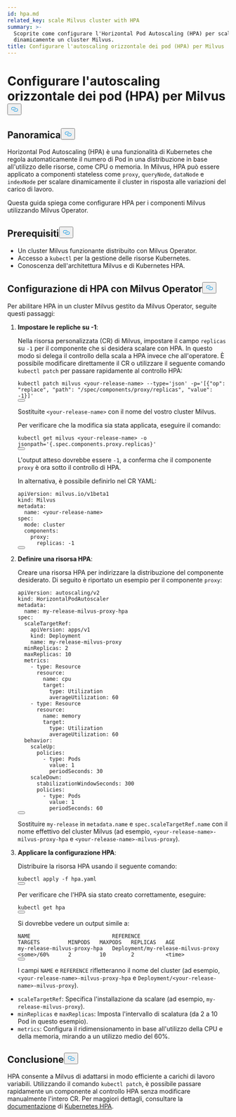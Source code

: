 ```yaml
---
id: hpa.md
related_key: scale Milvus cluster with HPA
summary: >-
  Scoprite come configurare l'Horizontal Pod Autoscaling (HPA) per scalare
  dinamicamente un cluster Milvus.
title: Configurare l'autoscaling orizzontale dei pod (HPA) per Milvus
---
```

<h1 id="Configure-Horizontal-Pod-Autoscaling-HPA-for-Milvus" class="common-anchor-header">Configurare l'autoscaling orizzontale dei pod (HPA) per Milvus<button data-href="#Configure-Horizontal-Pod-Autoscaling-HPA-for-Milvus" class="anchor-icon" translate="no">
      <svg translate="no"
        aria-hidden="true"
        focusable="false"
        height="20"
        version="1.1"
        viewBox="0 0 16 16"
        width="16"
      >
        <path
          fill="#0092E4"
          fill-rule="evenodd"
          d="M4 9h1v1H4c-1.5 0-3-1.69-3-3.5S2.55 3 4 3h4c1.45 0 3 1.69 3 3.5 0 1.41-.91 2.72-2 3.25V8.59c.58-.45 1-1.27 1-2.09C10 5.22 8.98 4 8 4H4c-.98 0-2 1.22-2 2.5S3 9 4 9zm9-3h-1v1h1c1 0 2 1.22 2 2.5S13.98 12 13 12H9c-.98 0-2-1.22-2-2.5 0-.83.42-1.64 1-2.09V6.25c-1.09.53-2 1.84-2 3.25C6 11.31 7.55 13 9 13h4c1.45 0 3-1.69 3-3.5S14.5 6 13 6z"
        ></path>
      </svg>
    </button></h1><h2 id="Overview" class="common-anchor-header">Panoramica<button data-href="#Overview" class="anchor-icon" translate="no">
      <svg translate="no"
        aria-hidden="true"
        focusable="false"
        height="20"
        version="1.1"
        viewBox="0 0 16 16"
        width="16"
      >
        <path
          fill="#0092E4"
          fill-rule="evenodd"
          d="M4 9h1v1H4c-1.5 0-3-1.69-3-3.5S2.55 3 4 3h4c1.45 0 3 1.69 3 3.5 0 1.41-.91 2.72-2 3.25V8.59c.58-.45 1-1.27 1-2.09C10 5.22 8.98 4 8 4H4c-.98 0-2 1.22-2 2.5S3 9 4 9zm9-3h-1v1h1c1 0 2 1.22 2 2.5S13.98 12 13 12H9c-.98 0-2-1.22-2-2.5 0-.83.42-1.64 1-2.09V6.25c-1.09.53-2 1.84-2 3.25C6 11.31 7.55 13 9 13h4c1.45 0 3-1.69 3-3.5S14.5 6 13 6z"
        ></path>
      </svg>
    </button></h2><p>Horizontal Pod Autoscaling (HPA) è una funzionalità di Kubernetes che regola automaticamente il numero di Pod in una distribuzione in base all'utilizzo delle risorse, come CPU o memoria. In Milvus, HPA può essere applicato a componenti stateless come <code translate="no">proxy</code>, <code translate="no">queryNode</code>, <code translate="no">dataNode</code> e <code translate="no">indexNode</code> per scalare dinamicamente il cluster in risposta alle variazioni del carico di lavoro.</p>
<p>Questa guida spiega come configurare HPA per i componenti Milvus utilizzando Milvus Operator.</p>
<h2 id="Prerequisites" class="common-anchor-header">Prerequisiti<button data-href="#Prerequisites" class="anchor-icon" translate="no">
      <svg translate="no"
        aria-hidden="true"
        focusable="false"
        height="20"
        version="1.1"
        viewBox="0 0 16 16"
        width="16"
      >
        <path
          fill="#0092E4"
          fill-rule="evenodd"
          d="M4 9h1v1H4c-1.5 0-3-1.69-3-3.5S2.55 3 4 3h4c1.45 0 3 1.69 3 3.5 0 1.41-.91 2.72-2 3.25V8.59c.58-.45 1-1.27 1-2.09C10 5.22 8.98 4 8 4H4c-.98 0-2 1.22-2 2.5S3 9 4 9zm9-3h-1v1h1c1 0 2 1.22 2 2.5S13.98 12 13 12H9c-.98 0-2-1.22-2-2.5 0-.83.42-1.64 1-2.09V6.25c-1.09.53-2 1.84-2 3.25C6 11.31 7.55 13 9 13h4c1.45 0 3-1.69 3-3.5S14.5 6 13 6z"
        ></path>
      </svg>
    </button></h2><ul>
<li>Un cluster Milvus funzionante distribuito con Milvus Operator.</li>
<li>Accesso a <code translate="no">kubectl</code> per la gestione delle risorse Kubernetes.</li>
<li>Conoscenza dell'architettura Milvus e di Kubernetes HPA.</li>
</ul>
<h2 id="Configure-HPA-with-Milvus-Operator" class="common-anchor-header">Configurazione di HPA con Milvus Operator<button data-href="#Configure-HPA-with-Milvus-Operator" class="anchor-icon" translate="no">
      <svg translate="no"
        aria-hidden="true"
        focusable="false"
        height="20"
        version="1.1"
        viewBox="0 0 16 16"
        width="16"
      >
        <path
          fill="#0092E4"
          fill-rule="evenodd"
          d="M4 9h1v1H4c-1.5 0-3-1.69-3-3.5S2.55 3 4 3h4c1.45 0 3 1.69 3 3.5 0 1.41-.91 2.72-2 3.25V8.59c.58-.45 1-1.27 1-2.09C10 5.22 8.98 4 8 4H4c-.98 0-2 1.22-2 2.5S3 9 4 9zm9-3h-1v1h1c1 0 2 1.22 2 2.5S13.98 12 13 12H9c-.98 0-2-1.22-2-2.5 0-.83.42-1.64 1-2.09V6.25c-1.09.53-2 1.84-2 3.25C6 11.31 7.55 13 9 13h4c1.45 0 3-1.69 3-3.5S14.5 6 13 6z"
        ></path>
      </svg>
    </button></h2><p>Per abilitare HPA in un cluster Milvus gestito da Milvus Operator, seguite questi passaggi:</p>
<ol>
<li><p><strong>Impostare le repliche su -1</strong>:</p>
<p>Nella risorsa personalizzata (CR) di Milvus, impostare il campo <code translate="no">replicas</code> su <code translate="no">-1</code> per il componente che si desidera scalare con HPA. In questo modo si delega il controllo della scala a HPA invece che all'operatore. È possibile modificare direttamente il CR o utilizzare il seguente comando <code translate="no">kubectl patch</code> per passare rapidamente al controllo HPA:</p>
<pre><code translate="no" class="language-bash">kubectl patch milvus &lt;your-release-name&gt; --<span class="hljs-built_in">type</span>=<span class="hljs-string">&#x27;json&#x27;</span> -p=<span class="hljs-string">&#x27;[{&quot;op&quot;: &quot;replace&quot;, &quot;path&quot;: &quot;/spec/components/proxy/replicas&quot;, &quot;value&quot;: -1}]&#x27;</span>
<button class="copy-code-btn"></button></code></pre>
<p>Sostituite <code translate="no">&lt;your-release-name&gt;</code> con il nome del vostro cluster Milvus.</p>
<p>Per verificare che la modifica sia stata applicata, eseguire il comando:</p>
<pre><code translate="no" class="language-bash">kubectl get milvus &lt;your-release-name&gt; -o jsonpath=<span class="hljs-string">&#x27;{.spec.components.proxy.replicas}&#x27;</span>
<button class="copy-code-btn"></button></code></pre>
<p>L'output atteso dovrebbe essere <code translate="no">-1</code>, a conferma che il componente <code translate="no">proxy</code> è ora sotto il controllo di HPA.</p>
<p>In alternativa, è possibile definirlo nel CR YAML:</p>
<pre><code translate="no" class="language-yaml"><span class="hljs-attr">apiVersion:</span> <span class="hljs-string">milvus.io/v1beta1</span>
<span class="hljs-attr">kind:</span> <span class="hljs-string">Milvus</span>
<span class="hljs-attr">metadata:</span>
  <span class="hljs-attr">name:</span> <span class="hljs-string">&lt;your-release-name&gt;</span>
<span class="hljs-attr">spec:</span>
  <span class="hljs-attr">mode:</span> <span class="hljs-string">cluster</span>
  <span class="hljs-attr">components:</span>
    <span class="hljs-attr">proxy:</span>
      <span class="hljs-attr">replicas:</span> <span class="hljs-number">-1</span>
<button class="copy-code-btn"></button></code></pre></li>
<li><p><strong>Definire una risorsa HPA</strong>:</p>
<p>Creare una risorsa HPA per indirizzare la distribuzione del componente desiderato. Di seguito è riportato un esempio per il componente <code translate="no">proxy</code>:</p>
<pre><code translate="no" class="language-yaml"><span class="hljs-attr">apiVersion:</span> <span class="hljs-string">autoscaling/v2</span>
<span class="hljs-attr">kind:</span> <span class="hljs-string">HorizontalPodAutoscaler</span>
<span class="hljs-attr">metadata:</span>
  <span class="hljs-attr">name:</span> <span class="hljs-string">my-release-milvus-proxy-hpa</span>
<span class="hljs-attr">spec:</span>
  <span class="hljs-attr">scaleTargetRef:</span>
    <span class="hljs-attr">apiVersion:</span> <span class="hljs-string">apps/v1</span>
    <span class="hljs-attr">kind:</span> <span class="hljs-string">Deployment</span>
    <span class="hljs-attr">name:</span> <span class="hljs-string">my-release-milvus-proxy</span>
  <span class="hljs-attr">minReplicas:</span> <span class="hljs-number">2</span>
  <span class="hljs-attr">maxReplicas:</span> <span class="hljs-number">10</span>
  <span class="hljs-attr">metrics:</span>
    <span class="hljs-bullet">-</span> <span class="hljs-attr">type:</span> <span class="hljs-string">Resource</span>
      <span class="hljs-attr">resource:</span>
        <span class="hljs-attr">name:</span> <span class="hljs-string">cpu</span>
        <span class="hljs-attr">target:</span>
          <span class="hljs-attr">type:</span> <span class="hljs-string">Utilization</span>
          <span class="hljs-attr">averageUtilization:</span> <span class="hljs-number">60</span>
    <span class="hljs-bullet">-</span> <span class="hljs-attr">type:</span> <span class="hljs-string">Resource</span>
      <span class="hljs-attr">resource:</span>
        <span class="hljs-attr">name:</span> <span class="hljs-string">memory</span>
        <span class="hljs-attr">target:</span>
          <span class="hljs-attr">type:</span> <span class="hljs-string">Utilization</span>
          <span class="hljs-attr">averageUtilization:</span> <span class="hljs-number">60</span>
  <span class="hljs-attr">behavior:</span>
    <span class="hljs-attr">scaleUp:</span>
      <span class="hljs-attr">policies:</span>
        <span class="hljs-bullet">-</span> <span class="hljs-attr">type:</span> <span class="hljs-string">Pods</span>
          <span class="hljs-attr">value:</span> <span class="hljs-number">1</span>
          <span class="hljs-attr">periodSeconds:</span> <span class="hljs-number">30</span>
    <span class="hljs-attr">scaleDown:</span>
      <span class="hljs-attr">stabilizationWindowSeconds:</span> <span class="hljs-number">300</span>
      <span class="hljs-attr">policies:</span>
        <span class="hljs-bullet">-</span> <span class="hljs-attr">type:</span> <span class="hljs-string">Pods</span>
          <span class="hljs-attr">value:</span> <span class="hljs-number">1</span>
          <span class="hljs-attr">periodSeconds:</span> <span class="hljs-number">60</span>
<button class="copy-code-btn"></button></code></pre>
<p>Sostituire <code translate="no">my-release</code> in <code translate="no">metadata.name</code> e <code translate="no">spec.scaleTargetRef.name</code> con il nome effettivo del cluster Milvus (ad esempio, <code translate="no">&lt;your-release-name&gt;-milvus-proxy-hpa</code> e <code translate="no">&lt;your-release-name&gt;-milvus-proxy</code>).</p></li>
<li><p><strong>Applicare la configurazione HPA</strong>:</p>
<p>Distribuire la risorsa HPA usando il seguente comando:</p>
<pre><code translate="no" class="language-bash">kubectl apply -f hpa.yaml
<button class="copy-code-btn"></button></code></pre>
<p>Per verificare che l'HPA sia stato creato correttamente, eseguire:</p>
<pre><code translate="no" class="language-bash">kubectl get hpa
<button class="copy-code-btn"></button></code></pre>
<p>Si dovrebbe vedere un output simile a:</p>
<pre><code translate="no">NAME                          REFERENCE                            TARGETS         MINPODS   MAXPODS   REPLICAS   AGE
my<span class="hljs-operator">-</span><span class="hljs-keyword">release</span><span class="hljs-operator">-</span>milvus<span class="hljs-operator">-</span>proxy<span class="hljs-operator">-</span>hpa   Deployment<span class="hljs-operator">/</span>my<span class="hljs-operator">-</span><span class="hljs-keyword">release</span><span class="hljs-operator">-</span>milvus<span class="hljs-operator">-</span>proxy   <span class="hljs-operator">&lt;</span><span class="hljs-keyword">some</span><span class="hljs-operator">&gt;</span><span class="hljs-operator">/</span><span class="hljs-number">60</span><span class="hljs-operator">%</span>      <span class="hljs-number">2</span>         <span class="hljs-number">10</span>        <span class="hljs-number">2</span>          <span class="hljs-operator">&lt;</span><span class="hljs-type">time</span><span class="hljs-operator">&gt;</span>
<button class="copy-code-btn"></button></code></pre>
<p>I campi <code translate="no">NAME</code> e <code translate="no">REFERENCE</code> rifletteranno il nome del cluster (ad esempio, <code translate="no">&lt;your-release-name&gt;-milvus-proxy-hpa</code> e <code translate="no">Deployment/&lt;your-release-name&gt;-milvus-proxy</code>).</p></li>
</ol>
<ul>
<li><code translate="no">scaleTargetRef</code>: Specifica l'installazione da scalare (ad esempio, <code translate="no">my-release-milvus-proxy</code>).</li>
<li><code translate="no">minReplicas</code> e <code translate="no">maxReplicas</code>: Imposta l'intervallo di scalatura (da 2 a 10 Pod in questo esempio).</li>
<li><code translate="no">metrics</code>: Configura il ridimensionamento in base all'utilizzo della CPU e della memoria, mirando a un utilizzo medio del 60%.</li>
</ul>
<h2 id="Conclusion" class="common-anchor-header">Conclusione<button data-href="#Conclusion" class="anchor-icon" translate="no">
      <svg translate="no"
        aria-hidden="true"
        focusable="false"
        height="20"
        version="1.1"
        viewBox="0 0 16 16"
        width="16"
      >
        <path
          fill="#0092E4"
          fill-rule="evenodd"
          d="M4 9h1v1H4c-1.5 0-3-1.69-3-3.5S2.55 3 4 3h4c1.45 0 3 1.69 3 3.5 0 1.41-.91 2.72-2 3.25V8.59c.58-.45 1-1.27 1-2.09C10 5.22 8.98 4 8 4H4c-.98 0-2 1.22-2 2.5S3 9 4 9zm9-3h-1v1h1c1 0 2 1.22 2 2.5S13.98 12 13 12H9c-.98 0-2-1.22-2-2.5 0-.83.42-1.64 1-2.09V6.25c-1.09.53-2 1.84-2 3.25C6 11.31 7.55 13 9 13h4c1.45 0 3-1.69 3-3.5S14.5 6 13 6z"
        ></path>
      </svg>
    </button></h2><p>HPA consente a Milvus di adattarsi in modo efficiente a carichi di lavoro variabili. Utilizzando il comando <code translate="no">kubectl patch</code>, è possibile passare rapidamente un componente al controllo HPA senza modificare manualmente l'intero CR. Per maggiori dettagli, consultare la <a href="https://kubernetes.io/docs/tasks/run-application/horizontal-pod-autoscale/">documentazione</a> di <a href="https://kubernetes.io/docs/tasks/run-application/horizontal-pod-autoscale/">Kubernetes HPA</a>.</p>

